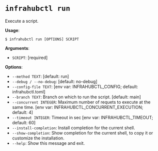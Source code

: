 # `infrahubctl run`

Execute a script.

**Usage**:

```console
$ infrahubctl run [OPTIONS] SCRIPT
```

**Arguments**:

* `SCRIPT`: [required]

**Options**:

* `--method TEXT`: [default: run]
* `--debug / --no-debug`: [default: no-debug]
* `--config-file TEXT`: [env var: INFRAHUBCTL_CONFIG; default: infrahubctl.toml]
* `--branch TEXT`: Branch on which to run the script.  [default: main]
* `--concurrent INTEGER`: Maximum number of requets to execute at the same time.  [env var: INFRAHUBCTL_CONCURRENT_EXECUTION; default: 4]
* `--timeout INTEGER`: Timeout in sec  [env var: INFRAHUBCTL_TIMEOUT; default: 60]
* `--install-completion`: Install completion for the current shell.
* `--show-completion`: Show completion for the current shell, to copy it or customize the installation.
* `--help`: Show this message and exit.
